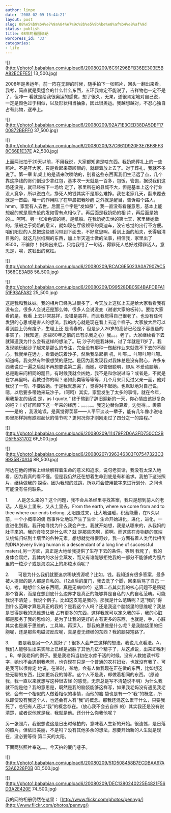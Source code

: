 ```yaml
---
author: linpx
date: '2008-02-09 16:44:21'
layout: post
slug: 08%e5%b9%b4%e7%9a%84%e7%9c%8b%e5%9b%be%e8%af%b4%e8%af%9d
status: publish
title: 08年的看图说话
wordpress_id: '33'
categories:
- life
---
```


![](http://photo1.bababian.com/upload6/20080209/6C91296BFB36EE303E5BA82ECEFE51
13_500.jpg)

  
  

2008年是奥运年，前一阵在无聊的时候，随手拍下一张照片，回头一翻出来看，我考，简直就是奥运会的什么什么东西，五环我肯定不能说了，吉祥物也一定不是了，但咋一
看就是给我很奥运的感觉，想了很久，无果，遂很肯定地对自己说，一定是颜色过于相似，以及形状相当抽象，因此很奥运。我越想越对，不忍心独自占有此物，遂奉上。

  

![](http://photo1.bababian.com/upload6/20080209/92A71E3CED38DA5DEF1700872BBFF0
37_500.jpg)

  
![](http://photo1.bababian.com/upload6/20080209/37C661D920F3E7BF8FF38C66E1E37E
A2_500.jpg)

  
  
  

上面两张拍于20天以前，不用我说，大家都知道是啥东西。我奶奶葬礼上的一些照片。不是吓大家，只是看起来蛮顺眼的，就跟着放上去了。对于葬礼，我就不多说了。第一章
趴桌上的是请来吹唢呐的，别看这些东西离我们生活远了点，几个靠这挣钱的哥们倒没少拿红包，基本吹一天就是一百多，包饭，管饱，据说我们这场还没完，就已经被下一场给
定了，家里所在的县城不大，但是基本上这个行业没人竞争，所以说白点，挣死人的钱其实不是那么难挣。我在老家几天，翻来覆去就是一首曲，唯一的作用除了在早晨把我吵醒
之外就是醒目，告诉每个路人，hmm，家里有人去世。后面三个字是“发如祭”，我一直没有看懂意思，基本上能想起的就是周杰伦的发如雪有点相似了。再后面是我奶奶的相
片，再后面是她的。。呵呵。另一张冷色调的呢，是纸船。在我奶奶去世的第七天，家里替她做的。纸船之于奶奶的意义，就如现在厅级领导的奥迪车，没它总觉的出行不方便。
咱们阳世的人总把这些陋习带到下面去，不好意思啊。看到上面的船夫，长得眉清目秀的，就这几张纸糊的东西，加上半天道士做的法事，相信我，家里出了8500，不骗你！
妈妈出来后，只给我甩了一句话，得罪死人总好过得罪活人，意思是，唉，这钱出的冤枉。

  

![](http://photo1.bababian.com/upload6/20080209/BCAC6E5023A0A7907AC51368CE3AB8
56_500.jpg)

  
![](http://photo1.bababian.com/upload6/20080209/D99528DB05E4BAFCBFA151F93AFA82
25_500.jpg)

  
  
  

这是我和我妹妹。我的相片已经秀过很多了，今天放上这张上去是给大家看看我有没有变。很多人会说还是那么帅，很多人会说没变（谢谢大家的板砖）。要给大家看的是，我看
上去非常慈祥，没错是慈祥，而且我觉得自己很老了。也没有任何发狠的心思或是害人的想法，我的内心就是现在看上去这个样子。大家放大后可以看到脸上仍有痘子，生理上还
是青春的，但是步入26岁的高龄已经是不容置疑的事实了。（我知道，那些80年之前的已有杀我之心）我。。。老了。大家继续看下去就知道我为什么会有这样的想法了。玩
沙子的是我妹妹，过了年就是11岁了。我发现她玩起沙子起来是那么的专注，完全没有那种一做起作业来就做不下去的不耐心，我就坐在远方，看着她玩着沙子，然后我举起相
机，咔嚓。。咔嚓咔嚓咔嚓。知道吗，我突然有种很想哭的感觉。是因为我发现我对我妹总是没有耐心，许多东西我说过一遍之后就不再想要说第二遍，而她，尽管很聪明，却从
不爱动脑筋，总是跑来问相同的题目，有时候我就会凶她，我不是和你说过吗？或者是，不就是在字典里吗，我教过你的啊？诸如此类等等等等，几个月来只见过父亲一面，他对
我说了一句，不要凶她。于是我就想哭了，觉得对不起她。也默默地对自己说，嗯，以后要多带她来玩沙子。（呵呵）其实，家里发生了太多的事情，就在今年，用我挚友的话说
是，as I quote,“ 终于熬到了辞旧迎新的一天，你心情应该挺复杂的吧？！好好回顾下这一年来的经历：。。。。。。我这边替你算着，边觉得。。羡慕——是的
，我没笔误，是真觉得羡慕——人平平淡淡一辈子，能有几年像小说电影里那样拥有跌宕起伏的情节呢？更何况你才刚刚走过了四分之一的路程。”

  
![](http://photo1.bababian.com/upload6/20080209/11479F2D6A3FD750CC2BD5F5531702
6F_500.jpg)

  
![](http://photo1.bababian.com/upload6/20080207/396346303F07547323C39935B70A14
8B_500.jpg)

  
  

阿达在他的博客上继续解释着生命的意义和追求，说句老实话，我没有太深入地看，因为我真的看不懂。但是我仍然还在想着生命到底是有和追求。我拍下这张照片，继续做我的
探索。因为我想的过跳，所以将会使用数字来进行划分，之间也可能没有任何联系。

1.       人是怎么来的？这个问题，我不会从圣经里寻找答案，我只是想到前人的老话。人是从土里来，又从土里去。From the earth, where
we come from and to thee where our ends belong. 太阳照过来，让大地温暖，积蓄能量，在N久以前，一个小概率的偶
然事件让地球产生了生命；生命开始进化，进化，进化，一直进化到我。我开始寻找为什么我会产生。我就开始想，我是从哪来的，从我妈的肚子来的。我的食物又是什么呢？就
是那些肉啊，菜啊。而这些在食物链的底端又统统归结到土壤里的各种元素。想想就觉得很奇妙，我一方面有着人类代代相传的DNA(every living human
is a descendant of a long line of successful maters),另一方面，真正是大地给我提供了生存下去的条件。等到
我死了，我的身体会腐烂，我体内的水分会蒸发，而又有谁能够拒绝我的一部分不能够成为照片里的一粒沙子或是海浪尖上的那粒水滴呢？

2.       可是为什么我们就要追求稀缺资源呢？比如，钱。我知道有很多答案，最多被人提起的是人都是自私的。（12点后的厦门，我去洗了个脚，回来后骂了自己
一句，考，瞎想什么破东西啊，真是无病呻吟）这第二点其实我的核心问题不是质疑那个答案，而是在想到底什么边界才是真正的能够算是自私的人的自私范畴。可能我说不清楚
，我说个例子。比如这支笔是我的。那我是什么范畴呢？这“我的”得到什么范畴才算是真正的我的？是我这个人吗？还是我这个脑袋里的思维呢？我总是觉得是我的思维想让我
占有更多的东西，这样我就可以定义我的手，我的心脏都是服务于我的思维的，是为了让我的更好的占有更多的东西，也就是，手，心脏其实也是属于思维的，工具嘛。再深入，
那我的思维是什么呢？是我脑袋里的细胞呢，还是那些电磁波反应呢，真是虚无缥缈的东西？我的脑袋短路了。

3.       要是我是另一个人就好了！很多人会产生这样的想法。我说几点看法。A，我们人能够生出来实际上已经是战胜了其他几亿个精子了，从这点说，出来即胜利
。B，举我老妈的例子。要是我老妈当初在水库干活的时候，没有人教她读书写字，她也不会遇到我老爸，也许现在只是一个普通的农村妇女，也就没有我了。可是我可以很肯定
地说，在某时，某地，会有人做我现在正在做的东西，比如想这些无聊的东西，比如更新我的博客。这个人不是我，却做着相同的东西。（原谅我，我一直以来就想写这种很古怪
的感觉，无奈总是写不清楚说不明）为什么我就不能是他？我的意思是，既然是我的脑袋能够这样写，如果我老妈没有遇见我老爸，会有一个相似的人做着相似的事情，而他的脑
袋也是有一个“我”的概念，所以即使没有我这个人，也还会有人有“我”的概念。那我还混这么累干什么，只要我死了，总归有人还以“我”的概念存在。（放心我不会去自杀
的）其实我还是没有说清楚，或者说他就是我，我就是他。还分什么你我他呢？

  

另一张照片，我很想说这是日出时候拍的，意味着人生新的开始。很遗憾，是日落的照片。但依旧美丽，不是吗？没有其他多余的想法，想要开始新的人生就是现在，没必要等待
第二天的太阳。

  

下面两张照片奉送。。。今天拍的厦门巷子。

![](http://photo1.bababian.com/upload6/20080209/51D508458B7ECDBAA97A53A6228F0B
0D_500.jpg)

  
![](http://photo1.bababian.com/upload6/20080209/DEC1380240225E4821F56D3A2E420E
74_500.jpg)

  
我的网络相册仍然在这里：
[http://www.flickr.com/photos/pennyg/](http://www.flickr.com/photos/pennyg/)

  
  
  
  

